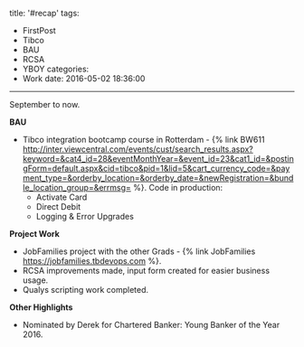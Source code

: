 title: '#recap'
tags:
  - FirstPost
  - Tibco
  - BAU
  - RCSA
  - YBOY
categories:
  - Work
date: 2016-05-02 18:36:00
---

September to now.

**BAU**
- Tibco integration bootcamp course in Rotterdam - {% link BW611 http://inter.viewcentral.com/events/cust/search_results.aspx?keyword=&cat4_id=28&eventMonthYear=&event_id=23&cat1_id=&postingForm=default.aspx&cid=tibco&pid=1&lid=5&cart_currency_code=&payment_type=&orderby_location=&orderby_date=&newRegistration=&bundle_location_group=&errmsg= %}.
	Code in production:
	- Activate Card
	- Direct Debit
	- Logging & Error Upgrades

**Project Work**
- JobFamilies project with the other Grads - {% link JobFamilies https://jobfamilies.tbdevops.com %}.
- RCSA improvements made, input form created for easier business usage.
- Qualys scripting work completed.

**Other Highlights**
- Nominated by Derek for Chartered Banker: Young Banker of the Year 2016.